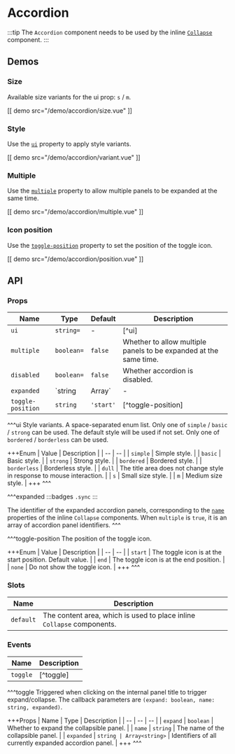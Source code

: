 # Accordion

:::tip
The `Accordion` component needs to be used by the inline [`Collapse`](./collapse) component.
:::

## Demos

### Size

Available size variants for the ui prop: `s` / `m`.

[[ demo src="/demo/accordion/size.vue" ]]

### Style

Use the [`ui`](#props-ui) property to apply style variants.

[[ demo src="/demo/accordion/variant.vue" ]]

### Multiple

Use the [`multiple`](#props-multiple) property to allow multiple panels to be expanded at the same time.

[[ demo src="/demo/accordion/multiple.vue" ]]

### Icon position

Use the [`toggle-position`](#props-toggle-position) property to set the position of the toggle icon.

[[ demo src="/demo/accordion/position.vue" ]]

## API

### Props

| Name | Type | Default | Description |
| -- | -- | -- | -- |
| ``ui`` | `string=` | - | [^ui] |
| ``multiple`` | `boolean=` | `false` | Whether to allow multiple panels to be expanded at the same time. |
| ``disabled`` | `boolean=` | `false` | Whether accordion is disabled. |
| ``expanded`` | `string | Array<string>` | - | [^expanded] |
| ``toggle-position`` | `string` | `'start'` | [^toggle-position] |

^^^ui
Style variants. A space-separated enum list. Only one of `simple` / `basic` / `strong` can be used. The default style will be used if not set. Only one of `bordered` / `borderless` can be used.

+++Enum
| Value | Description |
| -- | -- |
| `simple` | Simple style. |
| `basic` | Basic style. |
| `strong` | Strong style. |
| `bordered` | Bordered style. |
| `borderless` | Borderless style. |
| `dull` | The title area does not change style in response to mouse interaction. |
| `s` | Small size style. |
| `m` | Medium size style. |
+++
^^^

^^^expanded
:::badges
`.sync`
:::

The identifier of the expanded accordion panels, corresponding to the [`name`](./collapse#props-name) properties of the inline `Collapse` components. When `multiple` is `true`, it is an array of accordion panel identifiers.
^^^

^^^toggle-position
The position of the toggle icon.

+++Enum
| Value | Description |
| -- | -- |
| `start` | The toggle icon is at the start position. Default value. |
| `end` | The toggle icon is at the end position. |
| `none` | Do not show the toggle icon. |
+++
^^^

### Slots

| Name | Description |
| -- | -- |
| ``default`` | The content area, which is used to place inline `Collapse` components. |

### Events

| Name | Description |
| -- | -- |
| ``toggle`` | [^toggle] |

^^^toggle
Triggered when clicking on the internal panel title to trigger expand/collapse. The callback parameters are `(expand: boolean, name: string, expanded)`.

+++Props
| Name | Type | Description |
| -- | -- | -- |
| `expand` | `boolean` | Whether to expand the collapsible panel. |
| `name` | `string` | The name of the collapsible panel. |
| `expanded` | `string | Array<string>` | Identifiers of all currently expanded accordion panel. |
+++
^^^
